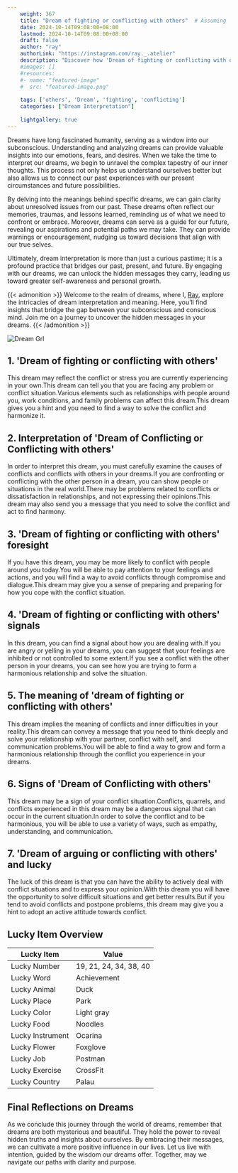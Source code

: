 ```yaml
---
    weight: 367
    title: "Dream of fighting or conflicting with others"  # Assuming 'title' column exists
    date: 2024-10-14T09:08:00+08:00
    lastmod: 2024-10-14T09:08:00+08:00
    draft: false
    author: "ray"
    authorLink: "https://instagram.com/ray._.atelier"
    description: "Discover how 'Dream of fighting or conflicting with others' can interpret your future and uncover its significant meanings in your life."
    #images: []
    #resources:
    #- name: "featured-image"
    #  src: "featured-image.png"
    
    tags: ['others', 'Dream', 'fighting', 'conflicting']
    categories: ["Dream Interpretation"]
    
    lightgallery: true
---
```

    
Dreams have long fascinated humanity, serving as a window into our subconscious. Understanding and analyzing dreams can provide valuable insights into our emotions, fears, and desires. When we take the time to interpret our dreams, we begin to unravel the complex tapestry of our inner thoughts. This process not only helps us understand ourselves better but also allows us to connect our past experiences with our present circumstances and future possibilities.

By delving into the meanings behind specific dreams, we can gain clarity about unresolved issues from our past. These dreams often reflect our memories, traumas, and lessons learned, reminding us of what we need to confront or embrace. Moreover, dreams can serve as a guide for our future, revealing our aspirations and potential paths we may take. They can provide warnings or encouragement, nudging us toward decisions that align with our true selves.

Ultimately, dream interpretation is more than just a curious pastime; it is a profound practice that bridges our past, present, and future. By engaging with our dreams, we can unlock the hidden messages they carry, leading us toward greater self-awareness and personal growth.

{{< admonition >}}
Welcome to the realm of dreams, where I, [Ray](https://instagram.com/ray._.atelier), explore the intricacies of dream interpretation and meaning. Here, you’ll find insights that bridge the gap between your subconscious and conscious mind. Join me on a journey to uncover the hidden messages in your dreams.
{{< /admonition >}}

![Dream Grl](https://cdn.pixabay.com/photo/2017/11/02/03/35/gothic-2910057_1280.jpg "Dream Grl")

## 1. 'Dream of fighting or conflicting with others'
This dream may reflect the conflict or stress you are currently experiencing in your own.This dream can tell you that you are facing any problem or conflict situation.Various elements such as relationships with people around you, work conditions, and family problems can affect this dream.This dream gives you a hint and you need to find a way to solve the conflict and harmonize it.

## 2. Interpretation of 'Dream of Conflicting or Conflicting with others'
In order to interpret this dream, you must carefully examine the causes of conflicts and conflicts with others in your dreams.If you are confronting or conflicting with the other person in a dream, you can show people or situations in the real world.There may be problems related to conflicts or dissatisfaction in relationships, and not expressing their opinions.This dream may also send you a message that you need to solve the conflict and act to find harmony.

## 3. 'Dream of fighting or conflicting with others' foresight
If you have this dream, you may be more likely to conflict with people around you today.You will be able to pay attention to your feelings and actions, and you will find a way to avoid conflicts through compromise and dialogue.This dream may give you a sense of preparing and preparing for how you cope with the conflict situation.

## 4. 'Dream of fighting or conflicting with others' signals
In this dream, you can find a signal about how you are dealing with.If you are angry or yelling in your dreams, you can suggest that your feelings are inhibited or not controlled to some extent.If you see a conflict with the other person in your dreams, you can see how you are trying to form a harmonious relationship and solve the situation.

## 5. The meaning of 'dream of fighting or conflicting with others'
This dream implies the meaning of conflicts and inner difficulties in your reality.This dream can convey a message that you need to think deeply and solve your relationship with your partner, conflict with self, and communication problems.You will be able to find a way to grow and form a harmonious relationship through the conflict you experience in your dreams.

## 6. Signs of 'Dream of Conflicting with others'
This dream may be a sign of your conflict situation.Conflicts, quarrels, and conflicts experienced in this dream may be a dangerous signal that can occur in the current situation.In order to solve the conflict and to be harmonious, you will be able to use a variety of ways, such as empathy, understanding, and communication.

## 7. 'Dream of arguing or conflicting with others' and lucky
The luck of this dream is that you can have the ability to actively deal with conflict situations and to express your opinion.With this dream you will have the opportunity to solve difficult situations and get better results.But if you tend to avoid conflicts and postpone problems, this dream may give you a hint to adopt an active attitude towards conflict.

## Lucky Item Overview
| Lucky Item          | Value              |
|---------------|--------------------|
| Lucky Number        | 19, 21, 24, 34, 38, 40  |
| Lucky Word          | Achievement |
| Lucky Animal        | Duck |
| Lucky Place         | Park     |
| Lucky Color         | Light gray     |
| Lucky Food          | Noodles      |
| Lucky Instrument    | Ocarina |
| Lucky Flower        | Foxglove    |
| Lucky Job           | Postman       |
| Lucky Exercise      | CrossFit  |
| Lucky Country       | Palau    |


##  Final Reflections on Dreams

As we conclude this journey through the world of dreams, remember that dreams are both mysterious and beautiful. They hold the power to reveal hidden truths and insights about ourselves. By embracing their messages, we can cultivate a more positive influence in our lives. Let us live with intention, guided by the wisdom our dreams offer. Together, may we navigate our paths with clarity and purpose.
